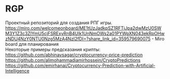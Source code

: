 # RGP  
Проектный репозиторий для создания РПГ игры.  
https://miro.com/welcomeonboard/ME1tUzJadkpSZ1RFTjJpa2dwMzU0SWM3Y1Z3c3ZlYmU5cjFSRExyRnB4Ulk1UnNmOWs2a01PYWpXN043ekRpOHwzNDU4NzY0NTU0Nzg5MzA4NzI2fDI=?share_link_id=359579690075 - Miro board для планирования  
Некоторые примеры предсказания крипты:  
https://github.com/abhinavsagar/cryptocurrency-price-prediction  
https://github.com/alimohammadiamirhossein/CryptoPredictions  
https://github.com/emirhanai/Cryptocurrency-Prediction-with-Artificial-Intelligence  
